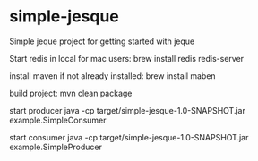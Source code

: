 # simple-jesque

Simple jeque project for getting started with jeque

Start redis in local
for mac users:
brew install redis
redis-server

install maven if not already installed:
brew install maben

build project:
mvn clean package

start producer
java -cp target/simple-jesque-1.0-SNAPSHOT.jar example.SimpleConsumer

start consumer
java -cp target/simple-jesque-1.0-SNAPSHOT.jar example.SimpleProducer
